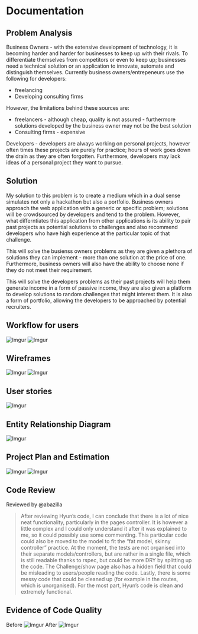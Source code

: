 # Documentation

## Problem Analysis

Business Owners - with the extensive development of technology, it is becoming harder and harder for businesses to keep up with their rivals. To differentiate themselves from competitors or even to keep up; businesses need a technical solution or an application to innovate, automate and distinguish themselves.  Currently business owners/entrepeneurs use the following for developers:

- freelancing 
- Developing consulting firms

However, the limitations behind these sources are:

- freelancers - although cheap, quality is not assured - furthermore solutions developed by the business owner may not be the best solution 
- Consulting firms - expensive 

Developers - developers are always working on personal projects, however often times these projects are purely for practice; hours of work goes down the drain as they are often forgotten. Furthermore, developers may lack ideas of a personal project they want to pursue.  
## Solution

My solution to this problem is to create a medium which in a dual sense simulates not only a hackathon but also a portfolio. Business owners approach the web application with a generic or specific problem; solutions will be crowdsourced by developers and tend to the problem. However, what differntiates this application from other applications is its ability to pair past projects as potential solutions to challenges and also recommend developers who have high experience at the particular topic of that challenge. 

This will solve the busienss owners problems as they are given a plethora of solutions they can implement - more than one solution at the price of one. Furthermore, business owners will also have the ability to choose none if they do not meet their requirement. 

This will solve the developers problems as their past projects will help them generate income in a form of passive income, they are also given a platform to develop solutions to random challenges that might interest them.  It is also a form of portfolio, allowing the developers to be approached by potential recruiters. 

## Workflow for users
![Imgur](http://i.imgur.com/vAL3br3.jpg)
![Imgur](http://i.imgur.com/oPhkKrX.jpg)
## Wireframes
![Imgur](http://i.imgur.com/d9WzCUM.jpg)
![Imgur](http://i.imgur.com/Y8QTylz.jpg)
## User stories
![Imgur](http://i.imgur.com/tpAwg9i.png)
## Entity Relationship Diagram
![Imgur](http://i.imgur.com/ZZW5vIF.jpg)
## Project Plan and Estimation
![Imgur](http://i.imgur.com/QLfPktx.jpg)
![Imgur](http://i.imgur.com/auWDmIX.jpg)

## Code Review
Reviewed by @abazilla
>After reviewing Hyun’s code, I can conclude that there is a lot of nice neat functionality, particularly in the pages controller. It is however a little complex and I could only understand it after it was explained to me, so it could possibly use some commenting. This particular code could also be moved to the model to fit the “fat model, skinny controller” practice.
At the moment, the tests are not organised into their separate models/controllers, but are rather in a single file, which is still readable thanks to rspec, but could be more DRY by splitting up the code. The Challenge/show page also has a hidden field that could be misleading to users/people reading the code. Lastly, there is some messy code that could be cleaned up (for example in the routes, which is unorganised). For the most part, Hyun’s code is clean and extremely functional.

## Evidence of Code Quality
Before
![Imgur](http://i.imgur.com/TnsEbXf.png)
After
![Imgur](http://i.imgur.com/TnsEbXf.png)



